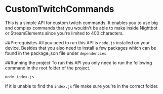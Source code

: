 ﻿# CustomTwitchCommands
This is a simple API for custom twitch commands. It enables you to use big and complex commands that you wouldn't be able to make inside Nightbot or StreamElements since you're limited to 400 characters.

##Prerequisites
All you need to run this API is `node.js` installed on your device.
Besides that you also need to install a few packages which can be found in the package.json file under `dependencies`.

##Running the project
To run this API you only need to run the following command in the root folder of the project.
```
node index.js
```

If it is unable to find the `index.js` file make sure you're in the correct folder.